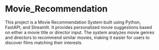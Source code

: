 # Movie_Recommendation
This project is a Movie Recommendation System built using Python, FastAPI, and Streamlit. It provides personalized movie suggestions based on either a movie title or director input. The system analyzes movie genres and directors to recommend similar movies, making it easier for users to discover films matching their interests.
